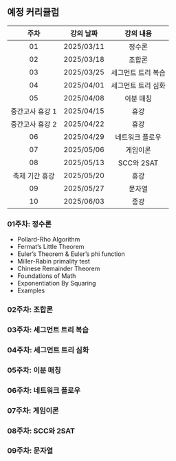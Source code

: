 ## 예정 커리큘럼

| 주차 | 강의 날짜 |              강의 내용                |
| :--: | :------: |:--------------------------------------------: | 
| 01 | 2025/03/11 | 정수론 |
| 02 | 2025/03/18 | 조합론 |  |
| 03 | 2025/03/25 | 세그먼트 트리 복습 |  |
| 04 | 2025/04/01 | 세그먼트 트리 심화 |  |
| 05 | 2025/04/08 | 이분 매칭 |  |
| 중간고사 휴강 1 | 2025/04/15 | 휴강 |  |
| 중간고사 휴강 2 | 2025/04/22 | 휴강 |  |
| 06 | 2025/04/29 | 네트워크 플로우 |  |
| 07 | 2025/05/06 | 게임이론 |  |
| 08 | 2025/05/13 | SCC와 2SAT |  |
| 축제 기간 휴강 | 2025/05/20 | 휴강 |  |
| 09 | 2025/05/27 | 문자열 |  |
| 10 | 2025/06/03 | 종강 |  |

### 01주차: 정수론

- Pollard-Rho Algorithm
- Fermat’s Little Theorem
- Euler’s Theorem & Euler’s phi function
- Miller-Rabin primality test
- Chinese Remainder Theorem
- Foundations of Math
- Exponentiation By Squaring
- Examples

### 02주차: 조합론

### 03주차: 세그먼트 트리 복습

### 04주차: 세그먼트 트리 심화

### 05주차: 이분 매칭

### 06주차: 네트워크 플로우

### 07주차: 게임이론

### 08주차: SCC와 2SAT

### 09주차: 문자열
